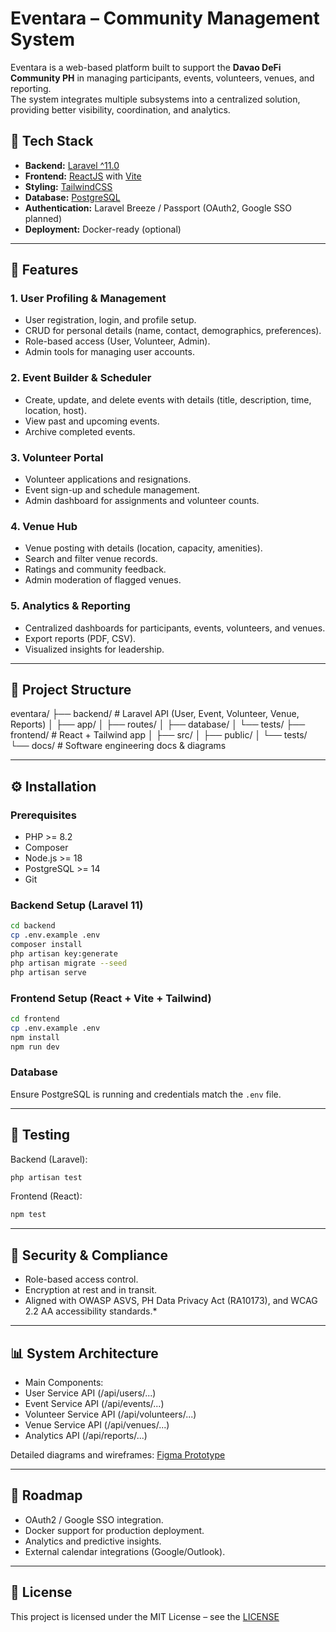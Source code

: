 # Eventara – Community Management System  

Eventara is a web-based platform built to support the **Davao DeFi Community PH** in managing participants, events, volunteers, venues, and reporting.  
The system integrates multiple subsystems into a centralized solution, providing better visibility, coordination, and analytics.  

## 🚀 Tech Stack  
- **Backend:** [Laravel ^11.0](https://laravel.com/)  
- **Frontend:** [ReactJS](https://react.dev/) with [Vite](https://vitejs.dev/)  
- **Styling:** [TailwindCSS](https://tailwindcss.com/)  
- **Database:** [PostgreSQL](https://www.postgresql.org/)  
- **Authentication:** Laravel Breeze / Passport (OAuth2, Google SSO planned)  
- **Deployment:** Docker-ready (optional)  

---

## 📌 Features  

### 1. User Profiling & Management  
- User registration, login, and profile setup.  
- CRUD for personal details (name, contact, demographics, preferences).  
- Role-based access (User, Volunteer, Admin).  
- Admin tools for managing user accounts.  

### 2. Event Builder & Scheduler  
- Create, update, and delete events with details (title, description, time, location, host).  
- View past and upcoming events.  
- Archive completed events.  

### 3. Volunteer Portal  
- Volunteer applications and resignations.  
- Event sign-up and schedule management.  
- Admin dashboard for assignments and volunteer counts.  

### 4. Venue Hub  
- Venue posting with details (location, capacity, amenities).  
- Search and filter venue records.  
- Ratings and community feedback.  
- Admin moderation of flagged venues.  

### 5. Analytics & Reporting  
- Centralized dashboards for participants, events, volunteers, and venues.  
- Export reports (PDF, CSV).  
- Visualized insights for leadership.  

---

## 📂 Project Structure  

eventara/
├── backend/ # Laravel API (User, Event, Volunteer, Venue, Reports)
│ ├── app/
│ ├── routes/
│ ├── database/
│ └── tests/
├── frontend/ # React + Tailwind app
│ ├── src/
│ ├── public/
│ └── tests/
└── docs/ # Software engineering docs & diagrams

---

## ⚙️ Installation  

### Prerequisites  
- PHP >= 8.2  
- Composer  
- Node.js >= 18  
- PostgreSQL >= 14  
- Git  

### Backend Setup (Laravel 11)  
```bash
cd backend
cp .env.example .env
composer install
php artisan key:generate
php artisan migrate --seed
php artisan serve
```

### Frontend Setup (React + Vite + Tailwind)
```bash
cd frontend
cp .env.example .env
npm install
npm run dev
```

### Database
Ensure PostgreSQL is running and credentials match the ```.env``` file.

---

## 🧪 Testing
Backend (Laravel):
```bash
php artisan test
```

Frontend (React):
```bash
npm test
```
---

## 🔐 Security & Compliance
- Role-based access control.
- Encryption at rest and in transit.
- Aligned with OWASP ASVS, PH Data Privacy Act (RA10173), and WCAG 2.2 AA accessibility standards.*

---

## 📊 System Architecture
- Main Components:
- User Service API (/api/users/...)
- Event Service API (/api/events/...)
- Volunteer Service API (/api/volunteers/...)
- Venue Service API (/api/venues/...)
- Analytics API (/api/reports/...)

Detailed diagrams and wireframes: [Figma Prototype](https://www.figma.com/design/f2la4VgBAupu5Mhx7Sb0s0/Eventara--Prototype?node-id=0-1&t=VQsFG62RElUR6Ys3-1)

---

## 📅 Roadmap
- OAuth2 / Google SSO integration.
- Docker support for production deployment.
- Analytics and predictive insights.
- External calendar integrations (Google/Outlook).

---

## 📜 License
This project is licensed under the MIT License – see the [LICENSE](https://mit-license.org/)